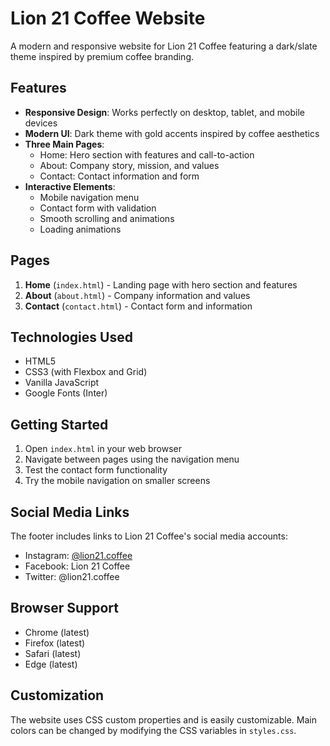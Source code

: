 # Lion 21 Coffee Website

A modern and responsive website for Lion 21 Coffee featuring a dark/slate theme inspired by premium coffee branding.

## Features

- **Responsive Design**: Works perfectly on desktop, tablet, and mobile devices
- **Modern UI**: Dark theme with gold accents inspired by coffee aesthetics
- **Three Main Pages**:
  - Home: Hero section with features and call-to-action
  - About: Company story, mission, and values
  - Contact: Contact information and form
- **Interactive Elements**:
  - Mobile navigation menu
  - Contact form with validation
  - Smooth scrolling and animations
  - Loading animations

## Pages

1. **Home** (`index.html`) - Landing page with hero section and features
2. **About** (`about.html`) - Company information and values
3. **Contact** (`contact.html`) - Contact form and information

## Technologies Used

- HTML5
- CSS3 (with Flexbox and Grid)
- Vanilla JavaScript
- Google Fonts (Inter)

## Getting Started

1. Open `index.html` in your web browser
2. Navigate between pages using the navigation menu
3. Test the contact form functionality
4. Try the mobile navigation on smaller screens

## Social Media Links

The footer includes links to Lion 21 Coffee's social media accounts:

- Instagram: [@lion21.coffee](https://www.instagram.com/lion21.coffee/)
- Facebook: Lion 21 Coffee
- Twitter: @lion21.coffee

## Browser Support

- Chrome (latest)
- Firefox (latest)
- Safari (latest)
- Edge (latest)

## Customization

The website uses CSS custom properties and is easily customizable. Main colors can be changed by modifying the CSS variables in `styles.css`.
